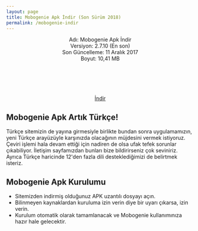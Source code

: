 ```yaml
---
layout: page
title: Mobogenie Apk İndir (Son Sürüm 2018)
permalink: /mobogenie-indir
---
```


<script async src="//pagead2.googlesyndication.com/pagead/js/adsbygoogle.js"></script>
<!-- KingBaglanti -->
<ins class="adsbygoogle"
     style="display:block"
     data-ad-client="ca-pub-7942429830883405"
     data-ad-slot="4590880399"
     data-ad-format="link"></ins>
<script>
(adsbygoogle = window.adsbygoogle || []).push({});
</script>
<center>
Adı: Mobogenie Apk İndir<br />
Versiyon: 2.7.10 (En son)<br />
Son Güncelleme: 11 Aralık 2017<br />
Boyut: 10,41 MB<br />
<center>
<script async="" src="//pagead2.googlesyndication.com/pagead/js/adsbygoogle.js"></script>
<!-- 200 90 -->
<ins class="adsbygoogle" data-ad-client="ca-pub-7942429830883405" data-ad-slot="4977168797" style="display: inline-block; height: 90px; width: 200px;"></ins>
<script>
(adsbygoogle = window.adsbygoogle || []).push({});
</script>
</center>
<a rel="nofollow" href="http://android.dl.mgccw.com/mu/android/release/10/3_2_17_1/mobogenie_1028.apk" target="_blank">İndir</a>
<script async src="//pagead2.googlesyndication.com/pagead/js/adsbygoogle.js"></script>
<!-- KingBaglanti -->
<ins class="adsbygoogle"
     style="display:block"
     data-ad-client="ca-pub-7942429830883405"
     data-ad-slot="4590880399"
     data-ad-format="link"></ins>
<script>
(adsbygoogle = window.adsbygoogle || []).push({});
</script>
</center>
<h2>Mobogenie Apk Artık Türkçe!</h2>
Türkçe sitemizin de yayına girmesiyle birlikte bundan sonra uygulamamızın, yeni Türkçe arayüzüyle karşınızda olacağının müjdesini vermek istiyoruz. Çeviri işlemi hala devam ettiği için nadiren de olsa ufak tefek sorunlar çıkabiliyor. İletişim sayfamızdan bunları bize bildirirseniz çok seviniriz. Ayrıca Türkçe haricinde 12'den fazla dili desteklediğimizi de belirtmek isteriz.

<h2>Mobogenie Apk Kurulumu</h2>
<ul><li>Sitemizden indirmiş olduğunuz APK uzantılı dosyayı açın.</li>
<li>Bilinmeyen kaynaklardan kuruluma izin verin diye bir uyarı çıkarsa, izin verin.</li>
<li>Kurulum otomatik olarak tamamlanacak ve Mobogenie kullanımınıza hazır hale gelecektir.</li></ul>
